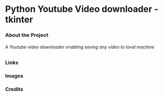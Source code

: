 # Python Youtube Video downloader - tkinter

### About the Project
###### A Youtube video downloader enabling saving any video to loval machine

### Links

### Images

### Credits


